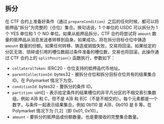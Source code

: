 ## 拆分

在 CTF 合约上准备好条件（通过 `prepareCondition`）之后的任何时候，都可以将抵押品"拆分"为完整的（仓位）集合。换句话说，1 个单位的 USDC 可以拆分为 1 个 YES 单位和 1 个 NO 单位。如果从抵押品拆分，CTF 合约将尝试将 `amount` 数量的抵押品从消息发送者转移到自身。如果成功，将在拆分目标仓位中铸造 `amount` 数量的份额。如果任何转移、铸造或销毁失败，交易将回滚。如果给定的分区无效、琐碎或引用的槽位数超过条件准备的槽位数，交易也将回滚。此操作通过 CTF 合约上的 `splitPosition()` 函数执行，参数如下：

  * `collateralToken`: IERC20 - 仓位支持的抵押品代币地址。
  * `parentCollectionId`: bytes32 - 被拆分仓位和拆分目标仓位共有的结果集合 ID。在 Polymarket 情况下为空。
  * `conditionId`: bytes32 - 要拆分的条件 ID。
  * `partition`: uint[] - 表示给定条件的结果槽位的非平凡分区的不相交索引集数组。例如 A|B 和 C，但不是 A|B 和 B|C（不是不相交的）。每个元素都是一个数字，与条件一起表示结果集合。例如 0b110 是 A|B，0b010 是 B 等。在 Polymarket 情况下为 [1,2]（即 0x01, 0x10）。
  * `amount` - 要拆分的抵押品或份额数量。也是要接收的完整集合数量。
